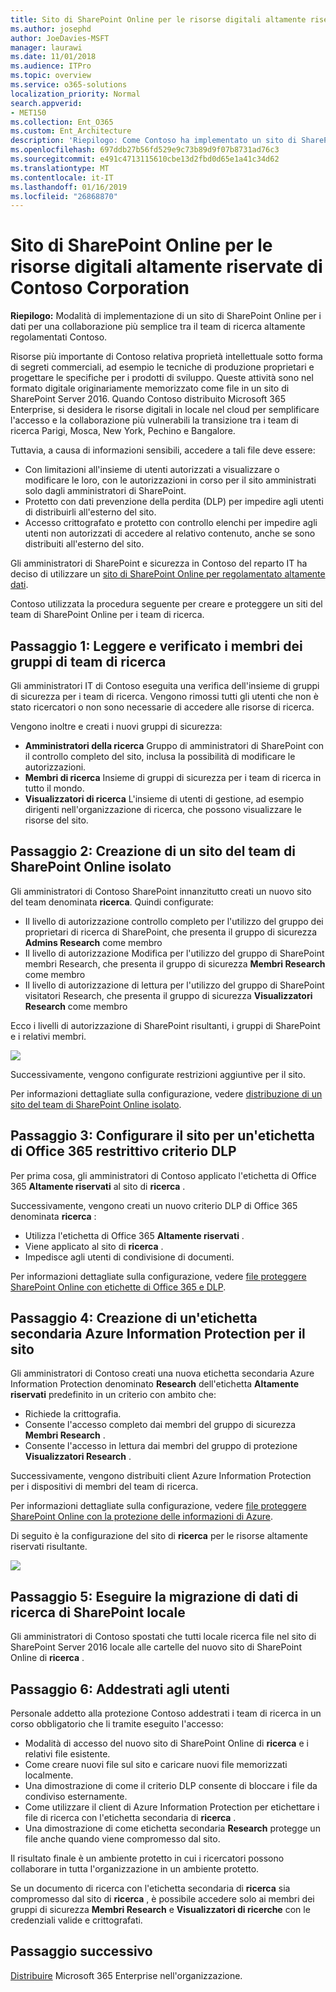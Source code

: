 ```yaml
---
title: Sito di SharePoint Online per le risorse digitali altamente riservate di Contoso Corporation
ms.author: josephd
author: JoeDavies-MSFT
manager: laurawi
ms.date: 11/01/2018
ms.audience: ITPro
ms.topic: overview
ms.service: o365-solutions
localization_priority: Normal
search.appverid:
- MET150
ms.collection: Ent_O365
ms.custom: Ent_Architecture
description: 'Riepilogo: Come Contoso ha implementato un sito di SharePoint Online per altamente regolamentati dati per una collaborazione più semplice tra le ricerche dei team.'
ms.openlocfilehash: 697ddb27b56fd529e9c73b89d9f07b8731ad76c3
ms.sourcegitcommit: e491c4713115610cbe13d2fbd0d65e1a41c34d62
ms.translationtype: MT
ms.contentlocale: it-IT
ms.lasthandoff: 01/16/2019
ms.locfileid: "26868870"
---
```

# <a name="sharepoint-online-site-for-highly-confidential-digital-assets-of-the-contoso-corporation"></a>Sito di SharePoint Online per le risorse digitali altamente riservate di Contoso Corporation

 **Riepilogo:** Modalità di implementazione di un sito di SharePoint Online per i dati per una collaborazione più semplice tra il team di ricerca altamente regolamentati Contoso.
  
Risorse più importante di Contoso relativa proprietà intellettuale sotto forma di segreti commerciali, ad esempio le tecniche di produzione proprietari e progettare le specifiche per i prodotti di sviluppo. Queste attività sono nel formato digitale originariamente memorizzato come file in un sito di SharePoint Server 2016. Quando Contoso distribuito Microsoft 365 Enterprise, si desidera le risorse digitali in locale nel cloud per semplificare l'accesso e la collaborazione più vulnerabili la transizione tra i team di ricerca Parigi, Mosca, New York, Pechino e Bangalore. 
  
Tuttavia, a causa di informazioni sensibili, accedere a tali file deve essere:

- Con limitazioni all'insieme di utenti autorizzati a visualizzare o modificare le loro, con le autorizzazioni in corso per il sito amministrati solo dagli amministratori di SharePoint. 
- Protetto con dati prevenzione della perdita (DLP) per impedire agli utenti di distribuirli all'esterno del sito.
- Accesso crittografato e protetto con controllo elenchi per impedire agli utenti non autorizzati di accedere al relativo contenuto, anche se sono distribuiti all'esterno del sito.

Gli amministratori di SharePoint e sicurezza in Contoso del reparto IT ha deciso di utilizzare un [sito di SharePoint Online per regolamentato altamente dati](teams-sharepoint-online-sites-highly-regulated-data.md).
  
Contoso utilizzata la procedura seguente per creare e proteggere un siti del team di SharePoint Online per i team di ricerca.

## <a name="step-1-reviewed-and-verified-the-members-of-research-team-groups"></a>Passaggio 1: Leggere e verificato i membri dei gruppi di team di ricerca

Gli amministratori IT di Contoso eseguita una verifica dell'insieme di gruppi di sicurezza per i team di ricerca. Vengono rimossi tutti gli utenti che non è stato ricercatori o non sono necessarie di accedere alle risorse di ricerca. 

Vengono inoltre e creati i nuovi gruppi di sicurezza:

- **Amministratori della ricerca**  Gruppo di amministratori di SharePoint con il controllo completo del sito, inclusa la possibilità di modificare le autorizzazioni.
- **Membri di ricerca**  Insieme di gruppi di sicurezza per i team di ricerca in tutto il mondo.
- **Visualizzatori di ricerca**  L'insieme di utenti di gestione, ad esempio dirigenti nell'organizzazione di ricerca, che possono visualizzare le risorse del sito.

## <a name="step-2-created-an-isolated-sharepoint-online-team-site"></a>Passaggio 2: Creazione di un sito del team di SharePoint Online isolato 

Gli amministratori di Contoso SharePoint innanzitutto creati un nuovo sito del team denominata **ricerca**. Quindi configurate:

- Il livello di autorizzazione controllo completo per l'utilizzo del gruppo dei proprietari di ricerca di SharePoint, che presenta il gruppo di sicurezza **Admins Research** come membro
- Il livello di autorizzazione Modifica per l'utilizzo del gruppo di SharePoint membri Research, che presenta il gruppo di sicurezza **Membri Research** come membro
- Il livello di autorizzazione di lettura per l'utilizzo del gruppo di SharePoint visitatori Research, che presenta il gruppo di sicurezza **Visualizzatori Research** come membro

Ecco i livelli di autorizzazione di SharePoint risultanti, i gruppi di SharePoint e i relativi membri.

![](./media/contoso-sharepoint-online-site-for-highly-confidential-assets/spo-permissions.png)

Successivamente, vengono configurate restrizioni aggiuntive per il sito.

Per informazioni dettagliate sulla configurazione, vedere [distribuzione di un sito del team di SharePoint Online isolato](https://docs.microsoft.com/office365/enterprise/deploy-an-isolated-sharepoint-online-team-site).

## <a name="step-3-configured-the-site-for-a-restrictive-office-365-label-dlp-policy"></a>Passaggio 3: Configurare il sito per un'etichetta di Office 365 restrittivo criterio DLP

Per prima cosa, gli amministratori di Contoso applicato l'etichetta di Office 365 **Altamente riservati** al sito di **ricerca** .

Successivamente, vengono creati un nuovo criterio DLP di Office 365 denominata **ricerca** :

- Utilizza l'etichetta di Office 365 **Altamente riservati** . 
- Viene applicato al sito di **ricerca** .
- Impedisce agli utenti di condivisione di documenti.

Per informazioni dettagliate sulla configurazione, vedere [file proteggere SharePoint Online con etichette di Office 365 e DLP](https://docs.microsoft.com/office365/enterprise/protect-sharepoint-online-files-with-office-365-labels-and-dlp).

## <a name="step-4-created-an-azure-information-protection-sub-label-for-the-site"></a>Passaggio 4: Creazione di un'etichetta secondaria Azure Information Protection per il sito

Gli amministratori di Contoso creati una nuova etichetta secondaria Azure Information Protection denominato **Research** dell'etichetta **Altamente riservati** predefinito in un criterio con ambito che:

- Richiede la crittografia.
- Consente l'accesso completo dai membri del gruppo di sicurezza **Membri Research** .
- Consente l'accesso in lettura dai membri del gruppo di protezione **Visualizzatori Research** .

Successivamente, vengono distribuiti client Azure Information Protection per i dispositivi di membri del team di ricerca.

Per informazioni dettagliate sulla configurazione, vedere [file proteggere SharePoint Online con la protezione delle informazioni di Azure](https://docs.microsoft.com/office365/enterprise/protect-sharepoint-online-files-with-azure-information-protection). 

Di seguito è la configurazione del sito di **ricerca** per le risorse altamente riservati risultante.

![](./media/contoso-sharepoint-online-site-for-highly-confidential-assets/final-config.png)

## <a name="step-5-migrated-the-on-premises-sharepoint-research-data"></a>Passaggio 5: Eseguire la migrazione di dati di ricerca di SharePoint locale

Gli amministratori di Contoso spostati che tutti locale ricerca file nel sito di SharePoint Server 2016 locale alle cartelle del nuovo sito di SharePoint Online di **ricerca** .

## <a name="step-6-trained-their-users"></a>Passaggio 6: Addestrati agli utenti 

Personale addetto alla protezione Contoso addestrati i team di ricerca in un corso obbligatorio che li tramite eseguito l'accesso:

- Modalità di accesso del nuovo sito di SharePoint Online di **ricerca** e i relativi file esistente.
- Come creare nuovi file sul sito e caricare nuovi file memorizzati localmente.
- Una dimostrazione di come il criterio DLP consente di bloccare i file da condiviso esternamente.
- Come utilizzare il client di Azure Information Protection per etichettare i file di ricerca con l'etichetta secondaria di **ricerca** .
- Una dimostrazione di come etichetta secondaria **Research** protegge un file anche quando viene compromesso dal sito.

Il risultato finale è un ambiente protetto in cui i ricercatori possono collaborare in tutta l'organizzazione in un ambiente protetto. 

Se un documento di ricerca con l'etichetta secondaria di **ricerca** sia compromesso dal sito di **ricerca** , è possibile accedere solo ai membri dei gruppi di sicurezza **Membri Research** e **Visualizzatori di ricerche** con le credenziali valide e crittografati.

## <a name="next-step"></a>Passaggio successivo

[Distribuire](deploy-microsoft-365-enterprise.md) Microsoft 365 Enterprise nell'organizzazione.

